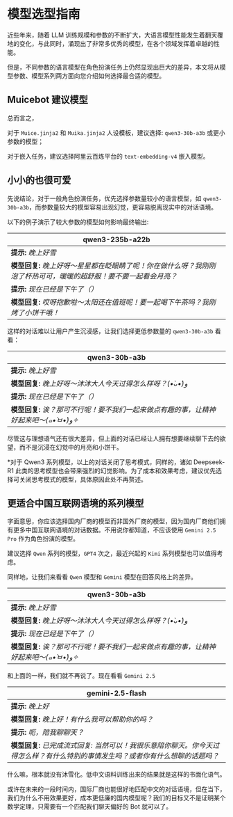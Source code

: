 # 模型选型指南

近些年来，随着 LLM 训练规模和参数的不断扩大，大语言模型性能发生着翻天覆地的变化，与此同时，涌现出了非常多优秀的模型，在各个领域发挥着卓越的性能。

但是，不同参数的语言模型在角色扮演任务上仍然显现出巨大的差异，本文将从模型参数、模型系列两方面向您介绍如何选择最合适的模型。

## Muicebot 建议模型

总而言之，

对于 `Muice.jinja2` 和 `Muika.jinja2` 人设模板，建议选择: `qwen3-30b-a3b` 或更小参数的模型；

对于嵌入任务，建议选择阿里云百炼平台的 `text-embedding-v4` 嵌入模型。

## 小小的也很可爱

先说结论，对于一般角色扮演任务，优先选择参数量较小的语言模型，如 `qwen3-30b-a3b`，而参数量较大的模型容易出现幻觉，更容易脱离现实中的对话语境。

以下的例子演示了较大参数的模型如何影响最终输出:

| qwen3-235b-a22b                                                                                                    |
| ------------------------------------------------------------------------------------------------------------------ |
| **提示:** _晚上好雪_                                                                                               |
| **模型回复:** _晚上好呀～星星都在眨眼睛了呢！你在做什么呀？我刚刚泡了杯热可可，暖暖的超舒服！要不要一起看会月亮？_ |
| **提示:** _现在已经是下午了（）_                                                                                   |
| **模型回复:** _哎呀抱歉啦～太阳还在值班呢！要一起喝下午茶吗？我刚烤了小饼干哦！_                                   |

这样的对话难以让用户产生沉浸感，让我们选择更低参数量的 `qwen3-30b-a3b` 看看：

| qwen3-30b-a3b                                                                         |
| ------------------------------------------------------------------------------------- |
| **提示:** _晚上好雪_                                                                  |
| **模型回复:** _晚上好呀～沐沐大人今天过得怎么样呀？(•̀ᴗ•́)و_                            |
| **提示:** _现在已经是下午了（）_                                                      |
| **模型回复:** _诶？那可不行呢！要不我们一起来做点有趣的事，让精神好起来吧～(๑•̀ㅂ•́)و✧_ |

尽管这与理想语气还有很大差异，但上面的对话已经让人拥有想要继续聊下去的欲望，而不是沉浸在幻觉中的月亮和小饼干。

\*对于 Qwen3 系列模型，以上的对话关闭了思考模式，同样的，诸如 Deepseek-R1 此类的思考模型也会带来强烈的幻觉影响。为了成本和效果考虑，建议优先选择可关闭思考模式的模型，具体原因此处不再赘述。

## 更适合中国互联网语境的系列模型

字面意思，你应该选择国内厂商的模型而非国外厂商的模型，因为国内厂商他们拥有更多中国互联网语境的对话数据。不用说你都知道，不应该使用 `Gemini 2.5 Pro` 作为角色扮演的模型。

建议选择 `Qwen` 系列的模型，`GPT4` 次之，最近兴起的 `Kimi` 系列模型也可以值得考虑。

同样地，让我们来看看 `Qwen` 模型和 `Gemini` 模型在回答风格上的差异。

| qwen3-30b-a3b                                                                         |
| ------------------------------------------------------------------------------------- |
| **提示:** _晚上好雪_                                                                  |
| **模型回复:** _晚上好呀～沐沐大人今天过得怎么样呀？(•̀ᴗ•́)و_                            |
| **提示:** _现在已经是下午了（）_                                                      |
| **模型回复:** _诶？那可不行呢！要不我们一起来做点有趣的事，让精神好起来吧～(๑•̀ㅂ•́)و✧_ |

和上面的一样，我们就不再说了。现在看看 `Gemini 2.5`

| gemini-2.5-flash                                                                                                                 |
| -------------------------------------------------------------------------------------------------------------------------------- |
| **提示:** _晚上好_                                                                                                               |
| **模型回复:** _晚上好！有什么我可以帮助你的吗？_                                                                                 |
| **提示:** _呃，陪我聊聊天？_                                                                                                     |
| **模型回复:** _已完成流式回复: 当然可以！我很乐意陪你聊天。你今天过得怎么样？有什么特别的事情发生吗？或者你有什么想聊的话题吗？_ |

什么嘛，根本就没有沐雪化。低中文语料训练出来的结果就是这样的书面化语气。

或许在未来的一段时间内，国际厂商也能很好地匹配中文的对话语境，但在当下，我们为什么不用效果更好，成本更低廉的国内模型呢？我们的目标又不是证明某个数学定理，只需要有一个匹配我们聊天偏好的 Bot 就可以了。
